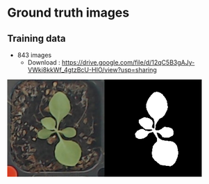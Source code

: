 # Ground truth images
## Training data
- 843 images
	- Download : https://drive.google.com/file/d/12qC5B3gAJy-VWki8kkWf_4gtzBcU-HIO/view?usp=sharing 

![](../../gt_example1.png)![](../../gt_example2.png)
